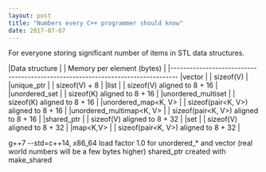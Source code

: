 ```yaml
---
layout: post
title: "Numbers every C++ programmer should know"
date: 2017-07-07
---
```

<div class="css-full-post-content js-full-post-content">
<div dir="ltr" style="text-align: left;" trbidi="on">For everyone storing significant number of items in STL data structures.</div>

|Data structure            |                        | Memory per element (bytes) |
|--------------------------------------------------------------------------------
|vector<V>                 |                        | sizeof(V) |
|unique_ptr<V>             |                        | sizeof(V) + 8 |
|list<Value>               |                        | sizeof(V) aligned to 8 + 16 |          
|unordered_set<K>          |                        | sizeof(K) aligned to 8 + 16 |
|unordered_multiset<K>     |                        | sizeof(K) aligned to 8 + 16 |
|unordered_map<K, V>       |                        | sizeof(pair<K, V>) aligned to 8 + 16 |
|unordered_multimap<K, V>  |                        | sizeof(pair<K, V>) aligned to 8 + 16 |
|shared_ptr<V>             |                        | sizeof(V) aligned to 8 + 32 |
|set<V>                    |                        | sizeof(V) aligned to 8 + 32 |
|map<K,V>                  |                        | sizeof(pair<K, V>) aligned to 8 + 32 |

g++7 --std=c++14, x86_64
load factor 1.0 for unordered_* and vector (real world numbers will be a few bytes higher)
shared_ptr created with make_shared

</div>

